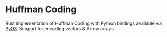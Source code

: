 # Huffman Coding

Rust implementation of Huffman Coding with Python bindings available via [PyO3](https://pyo3.rs/v0.21.2/). Support for encoding vectors & Arrow arrays.
